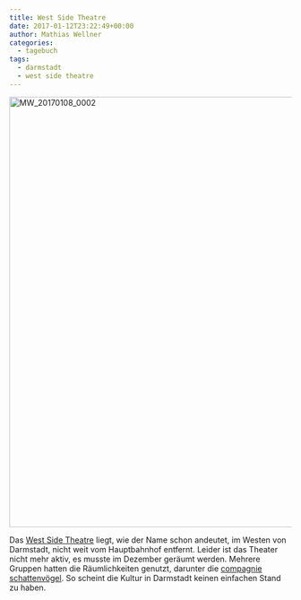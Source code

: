 ```yaml
---
title: West Side Theatre
date: 2017-01-12T23:22:49+00:00
author: Mathias Wellner
categories:
  - tagebuch
tags:
  - darmstadt
  - west side theatre
---
```

<a data-flickr-embed="true"  href="https://www.flickr.com/photos/mwellner/32982747871/in/dateposted-public/" title="MW_20170108_0002">
  <img src="https://c1.staticflickr.com/3/2904/32982747871_64d8fe3505_b.jpg" width="1024" height="768" alt="MW_20170108_0002">
</a>
<script async src="//embedr.flickr.com/assets/client-code.js" charset="utf-8"></script>

Das <a href="http://westsidetheatre.de" target="_blank">West Side Theatre</a> liegt, wie der Name schon andeutet, im Westen von Darmstadt, nicht weit vom Hauptbahnhof entfernt. Leider ist das Theater nicht mehr aktiv, es musste im Dezember geräumt werden. Mehrere Gruppen hatten die Räumlichkeiten genutzt, darunter die <a href="http://www.compagnie-schattenvoegel.de/" target="_blank">compagnie schattenvögel</a>. So scheint die Kultur in Darmstadt keinen einfachen Stand zu haben.